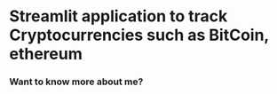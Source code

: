 # Streamlit application to track Cryptocurrencies such as BitCoin, ethereum



### Want to know more about me?
